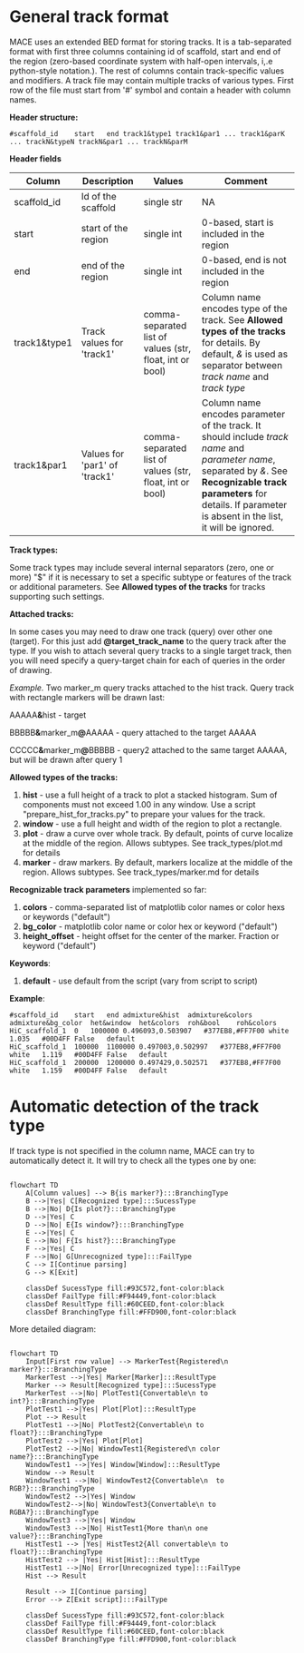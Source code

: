 # General track format

MACE uses an extended BED format for storing tracks. 
It is a tab-separated format with first three columns containing id of scaffold, start and end of the 
region (zero-based coordinate system with half-open intervals, i,.e python-style notation.). The rest of columns contain track-specific values and modifiers.
A track file may contain multiple tracks of various types. 
First row of the file must start from '#' symbol and contain a header with column names.

**Header structure:**

```
#scaffold_id    start   end track1&type1 track1&par1 ... track1&parK ... trackN&typeN trackN&par1 ... trackN&parM
```
**Header fields**

| Column        | Description         | Values                                                   | Comment                                                                                                                                                                                                                       |
| ------------- |---------------------|----------------------------------------------------------|-------------------------------------------------------------------------------------------------------------------------------------------------------------------------------------------------------------------------------|
| scaffold_id | Id of the scaffold  | single str | NA                                                                                                                                                                                                                            |
| start | start of the region | single int | 0-based, start is included in the  region                                                                                                                                                                                     |
| end | end of the region   | single int | 0-based, end is not included in the region                                                                                                                                                                                    |
| track1&type1 | Track values for 'track1' | comma-separated list of values (str, float, int or bool) | Column name encodes type of the track. See **Allowed types of the tracks** for details. By default, *&* is used as separator between *track name* and *track type*                                                            |
| track1&par1 | Values for 'par1' of 'track1' | comma-separated list of values (str, float, int or bool) | Column name encodes parameter of the track. It should include *track name* and *parameter name*, separated by *&*. See **Recognizable track parameters** for details. If parameter is absent in the list, it will be ignored. |

**Track types:**

Some track types may include several internal separators (zero, one or more) "$" if it is necessary to set a specific subtype or features of the track or additional parameters.
See **Allowed types of the tracks** for tracks supporting such settings.  

**Attached tracks:**

In some cases you may need to draw one track (query) over other one (target).
For this just add **@target_track_name** to the query track after the type.
If you wish to attach several query tracks to a single target track, then you will need  specify a query-target chain for each of queries in the order of drawing.  

*Example.* Two marker_m query tracks attached to the hist track. Query track with rectangle markers will be drawn last:

AAAAA<strong>&</strong>hist - target

BBBBB<strong>&</strong>marker_m<strong>@</strong>AAAAA - query attached to the target AAAAA

CCCCC<strong>&</strong>marker_m<strong>@</strong>BBBBB - query2 attached to the same target AAAAA, but will be drawn after query 1

**Allowed types of the tracks:**
1. **hist**          - use a full height of a track to plot a stacked histogram. Sum of components must not exceed 1.00 in any window. Use a script "prepare_hist_for_tracks.py" to prepare your values for the track.
2. **window**        - use a full height and width of the region to plot a rectangle.
3. **plot**          - draw a curve over whole track. By default, points of curve localize at the middle of the region. Allows subtypes. See track_types/plot.md for details
4. **marker**        - draw markers. By default, markers localize at the middle of the region. Allows subtypes. See track_types/marker.md for details


**Recognizable track parameters** implemented so far:
1. **colors** - comma-separated list of matplotlib color names or color hexs or keywords ("default") 
2. **bg_color** - matplotlib color name or color hex or keyword ("default")
3. **height_offset** - height offset for the center of the marker. Fraction or keyword ("default")

**Keywords**:
1. **default** - use default from the script (vary from script to script)


**Example**:
```
#scaffold_id	start	end	admixture&hist	admixture&colors	admixture&bg_color	het&window	het&colors	roh&bool	roh&colors
HiC_scaffold_1	0	1000000	0.496093,0.503907	#377EB8,#FF7F00	white	1.035	#00D4FF	False	default
HiC_scaffold_1	100000	1100000	0.497003,0.502997	#377EB8,#FF7F00	white	1.119	#00D4FF	False	default
HiC_scaffold_1	200000	1200000	0.497429,0.502571	#377EB8,#FF7F00	white	1.159	#00D4FF	False	default
```

# Automatic detection of the track type

If track type is not specified in the column name, MACE can try to automatically detect it.
It will try to check all the types one by one:

```mermaid

flowchart TD
    A[Column values] --> B{is marker?}:::BranchingType
    B -->|Yes| C[Recognized type]:::SucessType
    B -->|No| D{Is plot?}:::BranchingType
    D -->|Yes| C
    D -->|No| E{Is window?}:::BranchingType
    E -->|Yes| C
    E -->|No| F{Is hist?}:::BranchingType
    F -->|Yes| C
    F -->|No| G[Unrecognized type]:::FailType
    C --> I[Continue parsing]
    G --> K[Exit]
    
    classDef SucessType fill:#93C572,font-color:black
    classDef FailType fill:#F94449,font-color:black
    classDef ResultType fill:#60CEED,font-color:black
    classDef BranchingType fill:#FFD900,font-color:black
```
More detailed diagram:
```mermaid

flowchart TD
    Input[First row value] --> MarkerTest{Registered\n marker?}:::BranchingType
    MarkerTest -->|Yes| Marker[Marker]:::ResultType
    Marker --> Result[Recognized type]:::SucessType
    MarkerTest -->|No| PlotTest1{Convertable\n to int?}:::BranchingType
    PlotTest1 -->|Yes| Plot[Plot]:::ResultType
    Plot --> Result
    PlotTest1 -->|No| PlotTest2{Convertable\n to float?}:::BranchingType
    PlotTest2 -->|Yes| Plot[Plot]
    PlotTest2 -->|No| WindowTest1{Registered\n color name?}:::BranchingType
    WindowTest1 -->|Yes| Window[Window]:::ResultType
    Window --> Result
    WindowTest1 -->|No| WindowTest2{Convertable\n  to RGB?}:::BranchingType
    WindowTest2 -->|Yes| Window
    WindowTest2-->|No| WindowTest3{Convertable\n to RGBA?}:::BranchingType
    WindowTest3 -->|Yes| Window
    WindowTest3 -->|No| HistTest1{More than\n one value?}:::BranchingType
    HistTest1 --> |Yes| HistTest2{All convertable\n to float?}:::BranchingType
    HistTest2 --> |Yes| Hist[Hist]:::ResultType
    HistTest1 -->|No| Error[Unrecognized type]:::FailType
    Hist --> Result

    Result --> I[Continue parsing]
    Error --> Z[Exit script]:::FailType
    
    classDef SucessType fill:#93C572,font-color:black
    classDef FailType fill:#F94449,font-color:black
    classDef ResultType fill:#60CEED,font-color:black
    classDef BranchingType fill:#FFD900,font-color:black
```

